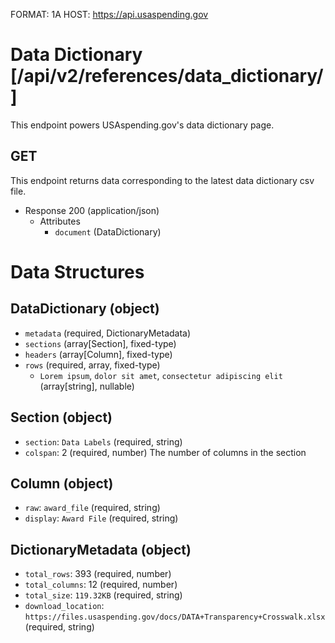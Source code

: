 FORMAT: 1A
HOST: https://api.usaspending.gov

# Data Dictionary [/api/v2/references/data_dictionary/]

This endpoint powers USAspending.gov's data dictionary page.

## GET

This endpoint returns data corresponding to the latest data dictionary csv file.

+ Response 200 (application/json)
    + Attributes
        + `document` (DataDictionary)

# Data Structures

## DataDictionary (object)
+ `metadata` (required, DictionaryMetadata)
+ `sections` (array[Section], fixed-type)
+ `headers` (array[Column], fixed-type)
+ `rows` (required, array, fixed-type)
    + `Lorem ipsum`, `dolor sit amet`, `consectetur adipiscing elit` (array[string], nullable)

## Section (object)
+ `section`: `Data Labels` (required, string)
+ `colspan`: 2 (required, number)
    The number of columns in the section

## Column (object)
+ `raw`: `award_file` (required, string)
+ `display`: `Award File` (required, string)

## DictionaryMetadata (object)
+ `total_rows`: 393 (required, number)
+ `total_columns`: 12 (required, number)
+ `total_size`: `119.32KB` (required, string)
+ `download_location`: `https://files.usaspending.gov/docs/DATA+Transparency+Crosswalk.xlsx` (required, string)
